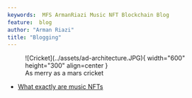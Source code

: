 ```yaml
---
keywords:  MFS ArmanRiazi Music NFT Blockchain Blog
feature:  blog
author: "Arman Riazi"
title: "Blogging"
---
```


<figure markdown>
![Cricket](../assets/ad-architecture.JPG){ width="600" height="300" align=center }
<figcaption>As merry as a mars cricket</figcaption>
</figure>


- [What exactly are music NFTs](blog_nft.md)